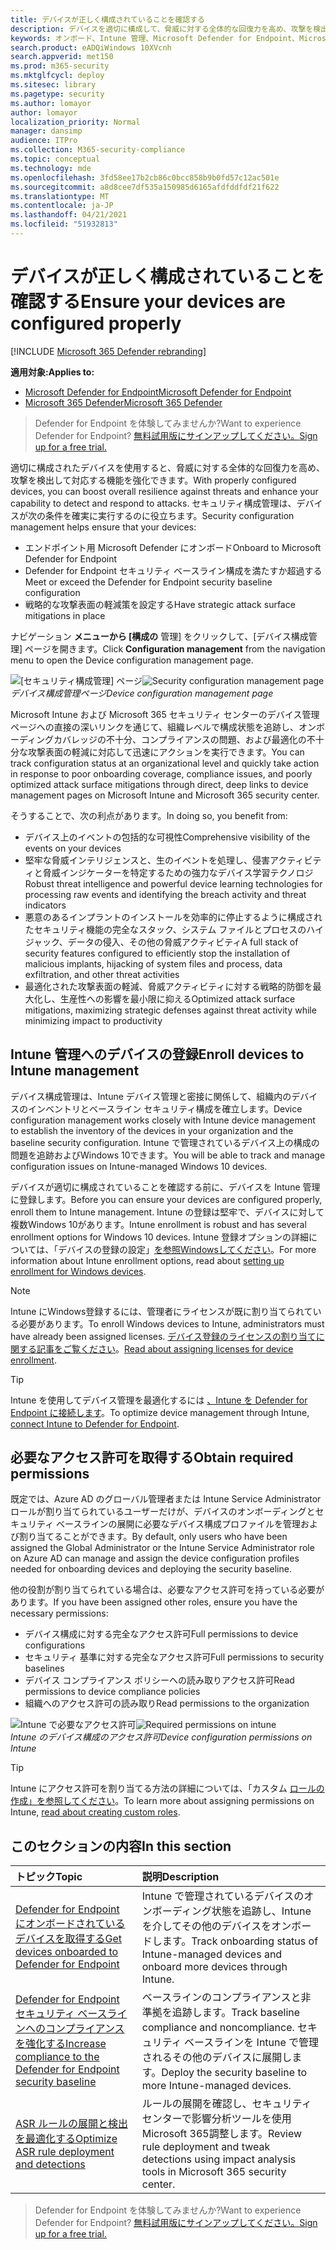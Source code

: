 ```yaml
---
title: デバイスが正しく構成されていることを確認する
description: デバイスを適切に構成して、脅威に対する全体的な回復力を高め、攻撃を検出して対応する機能を強化します。
keywords: オンボード、Intune 管理、Microsoft Defender for Endpoint、Microsoft Defender、Windows Defender、攻撃表面の縮小、ASR、セキュリティ ベースライン
search.product: eADQiWindows 10XVcnh
search.appverid: met150
ms.prod: m365-security
ms.mktglfcycl: deploy
ms.sitesec: library
ms.pagetype: security
ms.author: lomayor
author: lomayor
localization_priority: Normal
manager: dansimp
audience: ITPro
ms.collection: M365-security-compliance
ms.topic: conceptual
ms.technology: mde
ms.openlocfilehash: 3fd58ee17b2cb86c0bcc858b9b0fd57c12ac501e
ms.sourcegitcommit: a8d8cee7df535a150985d6165afdfddfdf21f622
ms.translationtype: MT
ms.contentlocale: ja-JP
ms.lasthandoff: 04/21/2021
ms.locfileid: "51932813"
---
```

# <a name="ensure-your-devices-are-configured-properly"></a><span data-ttu-id="b7974-104">デバイスが正しく構成されていることを確認する</span><span class="sxs-lookup"><span data-stu-id="b7974-104">Ensure your devices are configured properly</span></span>

[!INCLUDE [Microsoft 365 Defender rebranding](../../includes/microsoft-defender.md)]

<span data-ttu-id="b7974-105">**適用対象:**</span><span class="sxs-lookup"><span data-stu-id="b7974-105">**Applies to:**</span></span>
- [<span data-ttu-id="b7974-106">Microsoft Defender for Endpoint</span><span class="sxs-lookup"><span data-stu-id="b7974-106">Microsoft Defender for Endpoint</span></span>](https://go.microsoft.com/fwlink/p/?linkid=2154037)
- [<span data-ttu-id="b7974-107">Microsoft 365 Defender</span><span class="sxs-lookup"><span data-stu-id="b7974-107">Microsoft 365 Defender</span></span>](https://go.microsoft.com/fwlink/?linkid=2118804)

><span data-ttu-id="b7974-108">Defender for Endpoint を体験してみませんか?</span><span class="sxs-lookup"><span data-stu-id="b7974-108">Want to experience Defender for Endpoint?</span></span> [<span data-ttu-id="b7974-109">無料試用版にサインアップしてください。</span><span class="sxs-lookup"><span data-stu-id="b7974-109">Sign up for a free trial.</span></span>](https://www.microsoft.com/microsoft-365/windows/microsoft-defender-atp?ocid=docs-wdatp-onboardconfigure-abovefoldlink)

<span data-ttu-id="b7974-110">適切に構成されたデバイスを使用すると、脅威に対する全体的な回復力を高め、攻撃を検出して対応する機能を強化できます。</span><span class="sxs-lookup"><span data-stu-id="b7974-110">With properly configured devices, you can boost overall resilience against threats and enhance your capability to detect and respond to attacks.</span></span> <span data-ttu-id="b7974-111">セキュリティ構成管理は、デバイスが次の条件を確実に実行するのに役立ちます。</span><span class="sxs-lookup"><span data-stu-id="b7974-111">Security configuration management helps ensure that your devices:</span></span>

- <span data-ttu-id="b7974-112">エンドポイント用 Microsoft Defender にオンボード</span><span class="sxs-lookup"><span data-stu-id="b7974-112">Onboard to Microsoft Defender for Endpoint</span></span>
- <span data-ttu-id="b7974-113">Defender for Endpoint セキュリティ ベースライン構成を満たすか超過する</span><span class="sxs-lookup"><span data-stu-id="b7974-113">Meet or exceed the Defender for Endpoint security baseline configuration</span></span>
- <span data-ttu-id="b7974-114">戦略的な攻撃表面の軽減策を設定する</span><span class="sxs-lookup"><span data-stu-id="b7974-114">Have strategic attack surface mitigations in place</span></span>

<span data-ttu-id="b7974-115">ナビゲーション **メニューから [構成の** 管理] をクリックして、[デバイス構成管理] ページを開きます。</span><span class="sxs-lookup"><span data-stu-id="b7974-115">Click **Configuration management** from the navigation menu to open the Device configuration management page.</span></span>

<span data-ttu-id="b7974-116">![[セキュリティ構成管理] ページ](images/secconmgmt_main.png)</span><span class="sxs-lookup"><span data-stu-id="b7974-116">![Security configuration management page](images/secconmgmt_main.png)</span></span><br>
<span data-ttu-id="b7974-117">*デバイス構成管理ページ*</span><span class="sxs-lookup"><span data-stu-id="b7974-117">*Device configuration management page*</span></span>

<span data-ttu-id="b7974-118">Microsoft Intune および Microsoft 365 セキュリティ センターのデバイス管理ページへの直接の深いリンクを通じて、組織レベルで構成状態を追跡し、オンボーディングカバレッジの不十分、コンプライアンスの問題、および最適化の不十分な攻撃表面の軽減に対応して迅速にアクションを実行できます。</span><span class="sxs-lookup"><span data-stu-id="b7974-118">You can track configuration status at an organizational level and quickly take action in response to poor onboarding coverage, compliance issues, and poorly optimized attack surface mitigations through direct, deep links to device management pages on Microsoft Intune and Microsoft 365 security center.</span></span>

<span data-ttu-id="b7974-119">そうすることで、次の利点があります。</span><span class="sxs-lookup"><span data-stu-id="b7974-119">In doing so, you benefit from:</span></span>
- <span data-ttu-id="b7974-120">デバイス上のイベントの包括的な可視性</span><span class="sxs-lookup"><span data-stu-id="b7974-120">Comprehensive visibility of the events on your devices</span></span>
- <span data-ttu-id="b7974-121">堅牢な脅威インテリジェンスと、生のイベントを処理し、侵害アクティビティと脅威インジケーターを特定するための強力なデバイス学習テクノロジ</span><span class="sxs-lookup"><span data-stu-id="b7974-121">Robust threat intelligence and powerful device learning technologies for processing raw events and identifying the breach activity and threat indicators</span></span>
- <span data-ttu-id="b7974-122">悪意のあるインプラントのインストールを効率的に停止するように構成されたセキュリティ機能の完全なスタック、システム ファイルとプロセスのハイジャック、データの侵入、その他の脅威アクティビティ</span><span class="sxs-lookup"><span data-stu-id="b7974-122">A full stack of security features configured to efficiently stop the installation of malicious implants, hijacking of system files and process, data exfiltration, and other threat activities</span></span>
- <span data-ttu-id="b7974-123">最適化された攻撃表面の軽減、脅威アクティビティに対する戦略的防御を最大化し、生産性への影響を最小限に抑える</span><span class="sxs-lookup"><span data-stu-id="b7974-123">Optimized attack surface mitigations, maximizing strategic defenses against threat activity while minimizing impact to productivity</span></span>

## <a name="enroll-devices-to-intune-management"></a><span data-ttu-id="b7974-124">Intune 管理へのデバイスの登録</span><span class="sxs-lookup"><span data-stu-id="b7974-124">Enroll devices to Intune management</span></span>

<span data-ttu-id="b7974-125">デバイス構成管理は、Intune デバイス管理と密接に関係して、組織内のデバイスのインベントリとベースライン セキュリティ構成を確立します。</span><span class="sxs-lookup"><span data-stu-id="b7974-125">Device configuration management works closely with Intune device management to establish the inventory of the devices in your organization and the baseline security configuration.</span></span> <span data-ttu-id="b7974-126">Intune で管理されているデバイス上の構成の問題を追跡およびWindows 10できます。</span><span class="sxs-lookup"><span data-stu-id="b7974-126">You will be able to track and manage configuration issues on Intune-managed Windows 10 devices.</span></span>

<span data-ttu-id="b7974-127">デバイスが適切に構成されていることを確認する前に、デバイスを Intune 管理に登録します。</span><span class="sxs-lookup"><span data-stu-id="b7974-127">Before you can ensure your devices are configured properly, enroll them to Intune management.</span></span> <span data-ttu-id="b7974-128">Intune の登録は堅牢で、デバイスに対して複数Windows 10があります。</span><span class="sxs-lookup"><span data-stu-id="b7974-128">Intune enrollment is robust and has several enrollment options for Windows 10 devices.</span></span> <span data-ttu-id="b7974-129">Intune 登録オプションの詳細については、「デバイスの登録の設定」[を参照Windowsしてください](https://docs.microsoft.com/intune/windows-enroll)。</span><span class="sxs-lookup"><span data-stu-id="b7974-129">For more information about Intune enrollment options, read about [setting up enrollment for Windows devices](https://docs.microsoft.com/intune/windows-enroll).</span></span>

>[!NOTE]
><span data-ttu-id="b7974-130">Intune にWindows登録するには、管理者にライセンスが既に割り当てられている必要があります。</span><span class="sxs-lookup"><span data-stu-id="b7974-130">To enroll Windows devices to Intune, administrators must have already been assigned licenses.</span></span> <span data-ttu-id="b7974-131">[デバイス登録のライセンスの割り当てに関する記事をご覧ください](https://docs.microsoft.com/intune/licenses-assign)。</span><span class="sxs-lookup"><span data-stu-id="b7974-131">[Read about assigning licenses for device enrollment](https://docs.microsoft.com/intune/licenses-assign).</span></span>

>[!TIP] 
><span data-ttu-id="b7974-132">Intune を使用してデバイス管理を最適化するには [、Intune を Defender for Endpoint に接続します](https://docs.microsoft.com/intune/advanced-threat-protection#enable-windows-defender-atp-in-intune)。</span><span class="sxs-lookup"><span data-stu-id="b7974-132">To optimize device management through Intune, [connect Intune to Defender for Endpoint](https://docs.microsoft.com/intune/advanced-threat-protection#enable-windows-defender-atp-in-intune).</span></span>

## <a name="obtain-required-permissions"></a><span data-ttu-id="b7974-133">必要なアクセス許可を取得する</span><span class="sxs-lookup"><span data-stu-id="b7974-133">Obtain required permissions</span></span>
<span data-ttu-id="b7974-134">既定では、Azure AD のグローバル管理者または Intune Service Administrator ロールが割り当てられているユーザーだけが、デバイスのオンボーディングとセキュリティ ベースラインの展開に必要なデバイス構成プロファイルを管理および割り当てることができます。</span><span class="sxs-lookup"><span data-stu-id="b7974-134">By default, only users who have been assigned the Global Administrator or the Intune Service Administrator role on Azure AD can manage and assign the device configuration profiles needed for onboarding devices and deploying the security baseline.</span></span>

<span data-ttu-id="b7974-135">他の役割が割り当てられている場合は、必要なアクセス許可を持っている必要があります。</span><span class="sxs-lookup"><span data-stu-id="b7974-135">If you have been assigned other roles, ensure you have the necessary permissions:</span></span>

- <span data-ttu-id="b7974-136">デバイス構成に対する完全なアクセス許可</span><span class="sxs-lookup"><span data-stu-id="b7974-136">Full permissions to device configurations</span></span>
- <span data-ttu-id="b7974-137">セキュリティ 基準に対する完全なアクセス許可</span><span class="sxs-lookup"><span data-stu-id="b7974-137">Full permissions to security baselines</span></span>
- <span data-ttu-id="b7974-138">デバイス コンプライアンス ポリシーへの読み取りアクセス許可</span><span class="sxs-lookup"><span data-stu-id="b7974-138">Read permissions to device compliance policies</span></span>
- <span data-ttu-id="b7974-139">組織へのアクセス許可の読み取り</span><span class="sxs-lookup"><span data-stu-id="b7974-139">Read permissions to the organization</span></span>

<span data-ttu-id="b7974-140">![Intune で必要なアクセス許可](images/secconmgmt_intune_permissions.png)</span><span class="sxs-lookup"><span data-stu-id="b7974-140">![Required permissions on intune](images/secconmgmt_intune_permissions.png)</span></span><br>
<span data-ttu-id="b7974-141">*Intune のデバイス構成のアクセス許可*</span><span class="sxs-lookup"><span data-stu-id="b7974-141">*Device configuration permissions on Intune*</span></span>

>[!TIP] 
><span data-ttu-id="b7974-142">Intune にアクセス許可を割り当てる方法の詳細については、「カスタム [ロールの作成」を参照してください](https://docs.microsoft.com/intune/create-custom-role#to-create-a-custom-role)。</span><span class="sxs-lookup"><span data-stu-id="b7974-142">To learn more about assigning permissions on Intune, [read about creating custom roles](https://docs.microsoft.com/intune/create-custom-role#to-create-a-custom-role).</span></span>

## <a name="in-this-section"></a><span data-ttu-id="b7974-143">このセクションの内容</span><span class="sxs-lookup"><span data-stu-id="b7974-143">In this section</span></span>
<span data-ttu-id="b7974-144">トピック</span><span class="sxs-lookup"><span data-stu-id="b7974-144">Topic</span></span> | <span data-ttu-id="b7974-145">説明</span><span class="sxs-lookup"><span data-stu-id="b7974-145">Description</span></span>
:---|:---
[<span data-ttu-id="b7974-146">Defender for Endpoint にオンボードされているデバイスを取得する</span><span class="sxs-lookup"><span data-stu-id="b7974-146">Get devices onboarded to Defender for Endpoint</span></span>](configure-machines-onboarding.md)| <span data-ttu-id="b7974-147">Intune で管理されているデバイスのオンボーディング状態を追跡し、Intune を介してその他のデバイスをオンボードします。</span><span class="sxs-lookup"><span data-stu-id="b7974-147">Track onboarding status of Intune-managed devices and onboard more devices through Intune.</span></span> 
[<span data-ttu-id="b7974-148">Defender for Endpoint セキュリティ ベースラインへのコンプライアンスを強化する</span><span class="sxs-lookup"><span data-stu-id="b7974-148">Increase compliance to the Defender for Endpoint security baseline</span></span>](configure-machines-security-baseline.md) | <span data-ttu-id="b7974-149">ベースラインのコンプライアンスと非準拠を追跡します。</span><span class="sxs-lookup"><span data-stu-id="b7974-149">Track baseline compliance and noncompliance.</span></span> <span data-ttu-id="b7974-150">セキュリティ ベースラインを Intune で管理されるその他のデバイスに展開します。</span><span class="sxs-lookup"><span data-stu-id="b7974-150">Deploy the security baseline to more Intune-managed devices.</span></span>
[<span data-ttu-id="b7974-151">ASR ルールの展開と検出を最適化する</span><span class="sxs-lookup"><span data-stu-id="b7974-151">Optimize ASR rule deployment and detections</span></span>](configure-machines-asr.md) | <span data-ttu-id="b7974-152">ルールの展開を確認し、セキュリティ センターで影響分析ツールを使用Microsoft 365調整します。</span><span class="sxs-lookup"><span data-stu-id="b7974-152">Review rule deployment and tweak detections using impact analysis tools in Microsoft 365 security center.</span></span>

><span data-ttu-id="b7974-153">Defender for Endpoint を体験してみませんか?</span><span class="sxs-lookup"><span data-stu-id="b7974-153">Want to experience Defender for Endpoint?</span></span> [<span data-ttu-id="b7974-154">無料試用版にサインアップしてください。</span><span class="sxs-lookup"><span data-stu-id="b7974-154">Sign up for a free trial.</span></span>](https://www.microsoft.com/microsoft-365/windows/microsoft-defender-atp?ocid=docs-wdatp-onboardconfigure-belowfoldlink)
